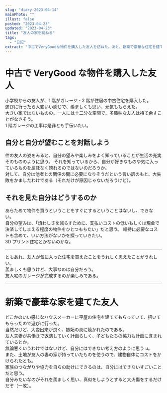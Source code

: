 ```yaml
---
slug: "diary-2023-04-14"
mainPhoto: ""
illust: false
posted: "2023-04-23"
updated: "2023-04-23"
title: "友人の家を訪ねる"
tags:
  - "日記"
extract: "中古でVeryGoodな物件を購入した友人を訪ねた。あと、新築で豪華な住宅を建てた友人を訪ねた。"
---
```


# 中古で VeryGood な物件を購入した友人

小学校からの友人が、1 階がガレージ・2 階が住居の中古住宅を購入した。  
遊びに行ったら大変いい感じで、羨ましくも思い、元気ももらえた。  
大きい家ではないものの、一人には十二分な空間で、多趣味な友人は持て余すことがなさそう。  
1 階ガレージの工事は是非とも手伝いたい。

## 自分と自分が望むことを対話しよう

件の友人の姿をみると、自分の望みや楽しみをよく知っていることが生活の充実そのもののように思う。
それを知っているから、自分が好きなものや気に入っているものを屈託なく誇れるのではないのだろうか。  
対して、自分は他者との関係の間に必要になりそうだという言い訳のもと、大失敗をかましたわけである（それだけが原因じゃないだろうけど）。

## それを見た自分はどうするのか

あらためて物件を買うということをすぐにするということはないし、できない。  
自分の望みは、「煩わしさを減らすために、支払いコストの低いもしくは現金で決済してしまえる程度の物件をひとつもちたい」だと思う。
維持に必要なコストも含めて、いい方法がないかを探っていきたい。  
3D プリント住宅とかないのかな。

---

ともあれ、友人が気に入った住宅を買えたことをうれしく思えたことがうれしい。  
羨ましくも思うけど、大事なのは自分だろう。  
友人宅のガレージが完成するのが楽しみである。

---

# 新築で豪華な家を建てた友人

どこかのいい感じなハウスメーカーに平屋の住宅を建ててもらっていて、招いてもらったので遊びに行った。  
当然だけど、大変出来が良く、嫉妬の炎に焼かれたのである。  
友人夫妻が共働きで返済していく計画らしく、子どもたちの協力も計画に含まれているとか。  
無論悪くいうわけではないけど、自分にはできない考え方のように思う u。  
また、土地が友人の妻の家が持っていたものを使うので、建物自体にコストをかけられたとも。  
家族のつながりや協力を自らの助けにできるのは、自分にはできないすごいことだと思う。  
自分みたいなのがそれを羨ましく思い、真似をしようとすると大火傷をするだけだぞ（一敗）。

